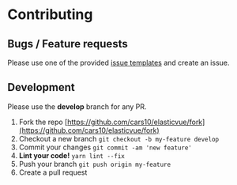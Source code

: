 # Contributing

## Bugs / Feature requests

Please use one of the provided [issue templates](https://github.com/cars10/elasticvue/issues/new/choose) and create an issue.


## Development

Please use the **develop** branch for any PR.

1. Fork the repo [https://github.com/cars10/elasticvue/fork](https://github.com/cars10/elasticvue/fork)
2. Checkout a new branch `git checkout -b my-feature develop`
3. Commit your changes `git commit -am 'new feature'`
4. **Lint your code!** `yarn lint --fix`
5. Push your branch `git push origin my-feature`
6. Create a pull request
